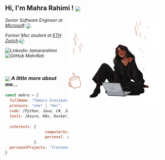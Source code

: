 <h2> Hi, I'm Mahra Rahimi ! <img src="https://i.giphy.com/media/v1.Y2lkPTc5MGI3NjExYWRhaWx5cTBpZGlmYzh6ODN2ZnNvc3c4NzlpazluOHpkaW95NTY0MyZlcD12MV9pbnRlcm5hbF9naWZfYnlfaWQmY3Q9cw/3cyE1ZvKEvn7DNFmLX/giphy.gif" width="40" style="vertical-align: middle;"></h2>
<img align='right' src="./me.gif" width="300">
<p><em>Senior Software Engineer at <a href="https://careers.microsoft.com/v2/global/en/home.html">Microsoft</a> <img src="https://i.giphy.com/media/v1.Y2lkPTc5MGI3NjExcGhtaHZieWptM2Fyc2wycHpxbjlteWI5a3ZmZjFidGwwNGE1YTg4cSZlcD12MV9pbnRlcm5hbF9naWZfYnlfaWQmY3Q9cw/l0Iy9GydcyvaN3aqk/giphy.gif" width="15" style="vertical-align: middle;transform: rotate(-20deg)">

<p><em>Former Msc student at <a href="https://ethz.ch/en.html">ETH Zurich</a> <img src="https://i.giphy.com/media/v1.Y2lkPTc5MGI3NjExa2I4Nmw5cGxpOXhoYTZndjM0em9jaDJxYjM3MzdldzdiNDJhNTVtMSZlcD12MV9pbnRlcm5hbF9naWZfYnlfaWQmY3Q9cw/9iSlGflR0l9987MiFs/giphy.gif" width="30" style="vertical-align: middle; transform: rotate(30deg);">
</em></p>

![Linkedin: tamararahimi](https://img.shields.io/badge/-tamararahimi-grey?style=flat-square&logo=Linkedin&logoColor=white&link=https://www.linkedin.com/in/tamararahimi/)
![GitHub MahrRah](https://img.shields.io/github/followers/MahrRah)

<br/>


<h3> <img src="https://i.giphy.com/media/v1.Y2lkPTc5MGI3NjExNTZqcHNqYmZpMW5qcWlqNms3bzE2Z2Zxa3ViNjUyaGVzeDhmcDhpMiZlcD12MV9pbnRlcm5hbF9naWZfYnlfaWQmY3Q9cw/nwEgx10BwAz0eQf1pV/giphy.gif" width="50" style="vertical-align: middle;"> A little more about me...   </h3>

```javascript
const mahra = {
  fullName: "Tamara Grosjean-Rahimi",
  pronouns: "she" | "her",
  code: [Python, Java, C#, Javascript, Bash],
  tools: [Azure, K8s, Docker, IaC, Machine Learning],

  interests: {
                  computerScience: ["Observability", "Cloud"],
                  personal: ["Art", "Books", "Dance", "Music"]          
             },
  personalProjects: "frontend stuff that I love but drives me insane..."
} 
```
